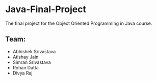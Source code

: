 # Java-Final-Project
The final project for the Object Oriented Programming in Java course.

## Team:
- Abhishek Srivastava
- Atishay Jain
- Simran Srivastava
- Rohan Datta
- Divya Raj
